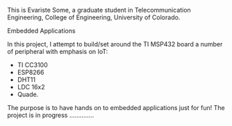 This is Evariste Some, 
a graduate student in Telecommunication Engineering, College of Engineering, University of Colorado.

Embedded Applications

In this project, I attempt to build/set around the TI MSP432 board a number of peripheral with emphasis on IoT:
 - TI CC3100
 - ESP8266
 - DHT11
 - LDC 16x2
 - Quade.

The purpose is to have hands on to embedded applications just for fun!
The project is in progress ..............
